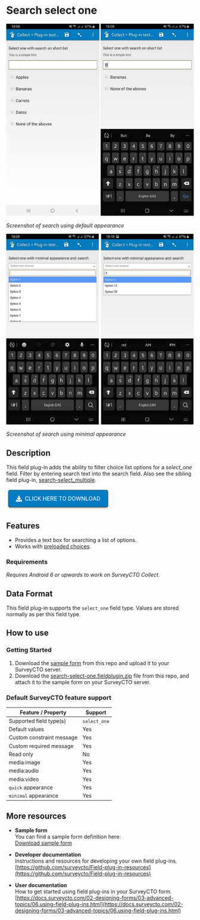 # Search select one
![Default appearance for the 'search-select-one' field plug-in](extras/default-search.jpg)

*Screenshot of search using default appearance*

![Appearance for the 'search-select-one' field plug-in with minimal](extras/minimal-search.jpg)

*Screenshot of search using minimal appearance*

## Description

This field plug-in adds the ability to filter choice list options for a *select_one* field. Filter by entering search text into the search field. Also see the sibling field plug-in, [search-select_multiple](https://github.com/surveycto/search-select-multiple).

[![Download now](extras/download-button.png)](https://github.com/surveycto/search-select-one/raw/master/search-select-one.fieldplugin.zip)

## Features
* Provides a text box for searching a list of options.
* Works with [preloaded choices](https://docs.surveycto.com/02-designing-forms/04-sample-forms/12.search-and-select.html).

### Requirements
*Requires Android 6 or upwards to work on SurveyCTO Collect*.

## Data Format
This field plug-in supports the `select_one` field type.
Values are stored normally as per this field type.

## How to use

### Getting Started
1. Download the [sample form](https://github.com/surveycto/search-select-one/raw/master/extras/sample-form/sample-form.zip) from this repo and upload it to your SurveyCTO server.
1. Download the [search-select-one.fieldplugin.zip](https://github.com/surveycto/search-select-one/raw/master/search-select-one.fieldplugin.zip) file from this repo, and attach it to the sample form on your SurveyCTO server.

### Default SurveyCTO feature support

| Feature / Property | Support |
| --- | --- |
| Supported field type(s) | `select_one`|
| Default values | Yes |
| Custom constraint message | Yes |
| Custom required message | Yes |
| Read only | No |
| media:image | Yes |
| media:audio | Yes |
| media:video | Yes |
| `quick` appearance | Yes |
| `minimal` appearance | Yes |

## More resources

* **Sample form**  
You can find a sample form definition here:   
[Download sample form](https://github.com/surveycto/search-select-one/tree/master/extras/sample-form)  

* **Developer documentation**  
Instructions and resources for developing your own field plug-ins.  
[https://github.com/surveycto/Field-plug-in-resources](https://github.com/surveycto/Field-plug-in-resources)

* **User documentation**  
How to get started using field plug-ins in your SurveyCTO form.  
[https://docs.surveycto.com/02-designing-forms/03-advanced-topics/06.using-field-plug-ins.html](https://docs.surveycto.com/02-designing-forms/03-advanced-topics/06.using-field-plug-ins.html)
